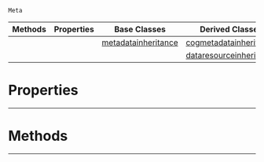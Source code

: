  `Meta`

|Methods|Properties|Base Classes|Derived Classes|
|---|---|---|---|
| | |[metadatainheritance](https://github.com/PlasmaEngine/PlasmaDocs/tree/master/docs/C%2B%2B/code_reference/class_reference/metadatainheritance.markdown)|[cogmetadatainheritance](https://github.com/PlasmaEngine/PlasmaDocs/tree/master/docs/C%2B%2B/code_reference/class_reference/cogmetadatainheritance.markdown)|
| | | |[dataresourceinheritance](https://github.com/PlasmaEngine/PlasmaDocs/tree/master/docs/C%2B%2B/code_reference/class_reference/dataresourceinheritance.markdown)|


 #  Properties


---  
 #  Methods


---  
 

 